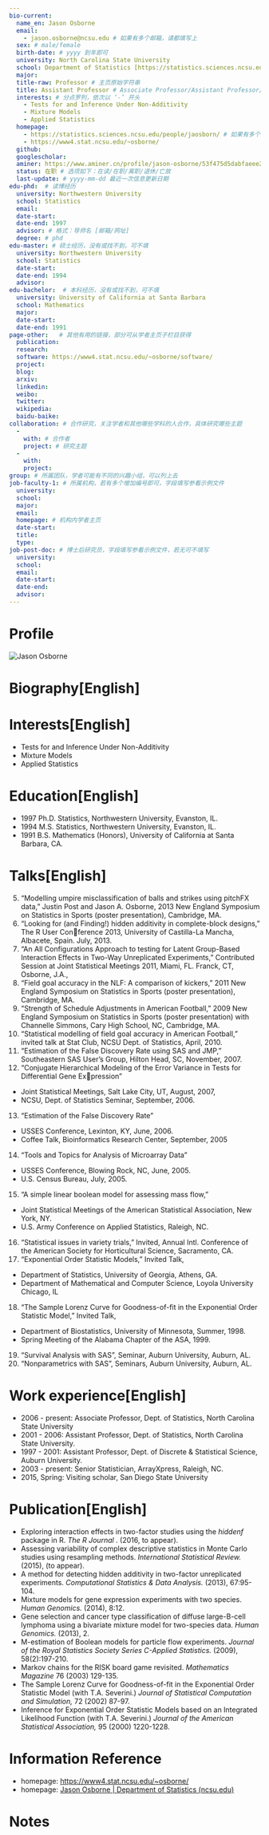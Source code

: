 ```yaml
---
bio-current:
  name_en: Jason Osborne
  email: 
    - jason.osborne@ncsu.edu # 如果有多个邮箱，请都填写上
  sex: # male/female
  birth-date: # yyyy 到年即可
  university: North Carolina State University 
  school: Department of Statistics [https://statistics.sciences.ncsu.edu/]# 格式：学院名称[学院官网链接]
  major: 
  title-raw: Professor # 主页原始字符串
  title: Assistant Professor # Associate Professor/Assistant Professor/Professor
  interests: # 分点罗列，依次以 ‘-’ 开头
    - Tests for and Inference Under Non-Additivity
    - Mixture Models
    - Applied Statistics
  homepage: 
    - https://statistics.sciences.ncsu.edu/people/jaosborn/ # 如果有多个主页，请都填写上
    - https://www4.stat.ncsu.edu/~osborne/
  github: 
  googlescholar:  
  aminer: https://www.aminer.cn/profile/jason-osborne/53f475d5dabfaeee22a8d47b # 从这里查找 https://www.aminer.org/search/person
  status: 在职 # 选项如下：在读/在职/离职/退休/亡故
  last-update: # yyyy-mm-dd 最近一次信息更新日期
edu-phd:  # 读博经历
  university: Northwestern University
  school: Statistics
  email: 
  date-start: 
  date-end: 1997
  advisor: # 格式：导师名 [邮箱/网址]
  degree: # phd
edu-master: # 硕士经历，没有或找不到，可不填
  university: Northwestern University
  school: Statistics
  date-start: 
  date-end: 1994
  advisor:
edu-bachelor:  # 本科经历，没有或找不到，可不填
  university: University of California at Santa Barbara
  school: Mathematics
  major: 
  date-start: 
  date-end: 1991
page-other:   # 其他有用的链接，部分可从学者主页子栏目获得
  publication: 
  research: 
  software: https://www4.stat.ncsu.edu/~osborne/software/
  project: 
  blog: 
  arxiv: 
  linkedin: 
  weibo:
  twitter:
  wikipedia:
  baidu-baike:
collaboration: # 合作研究，关注学者和其他哪些学科的人合作，具体研究哪些主题
  - 
    with: # 合作者
    project: # 研究主题
  - 
    with: 
    project: 
group: # 所属团队，学者可能有不同的兴趣小组，可以列上去
job-faculty-1: # 所属机构，若有多个增加编号即可，字段填写参看示例文件
  university: 
  school: 
  major: 
  email: 
  homepage: # 机构内学者主页
  date-start: 
  title: 
  type: 
job-post-doc: # 博士后研究员，字段填写参看示例文件，若无可不填写
  university: 
  school: 
  email: 
  date-start: 
  date-end: 
  advisor: 
---
```


# Profile

![Jason Osborne](https://statistics.sciences.ncsu.edu/wp-content/uploads/sites/21/2019/04/jason_osborne.jpg)

# Biography[English]



# Interests[English]

- Tests for and Inference Under Non-Additivity
- Mixture Models
- Applied Statistics

# Education[English]

- 1997 Ph.D. Statistics, Northwestern University, Evanston, IL. 
- 1994 M.S. Statistics, Northwestern University, Evanston, IL. 
- 1991 B.S. Mathematics (Honors), University of California at Santa Barbara, CA.

# Talks[English]

5. “Modelling umpire misclassification of balls and strikes using pitchFX data,” Justin Post and
Jason A. Osborne, 2013 New England Symposium on Statistics in Sports (poster presentation),
Cambridge, MA.
6. “Looking for (and Finding!) hidden additivity in complete-block designs,” The R User Conference 2013, University of Castilla-La Mancha, Albacete, Spain. July, 2013.
7. “An All Configurations Approach to testing for Latent Group-Based Interaction Effects in
Two-Way Unreplicated Experiments,” Contributed Session at Joint Statistical Meetings 2011,
Miami, FL. Franck, CT, Osborne, J.A.,
8. “Field goal accuracy in the NLF: A comparison of kickers,” 2011 New England Symposium
on Statistics in Sports (poster presentation), Cambridge, MA.
9. “Strength of Schedule Adjustments in American Football,” 2009 New England Symposium
on Statistics in Sports (poster presentation) with Channelle Simmons, Cary High School, NC,
Cambridge, MA.
10. “Statistical modelling of field goal accuracy in American Football,” invited talk at Stat Club,
NCSU Dept. of Statistics, April, 2010.
11. “Estimation of the False Discovery Rate using SAS and JMP,” Southeastern SAS User’s
Group, Hilton Head, SC, November, 2007.
12. “Conjugate Hierarchical Modeling of the Error Variance in Tests for Differential Gene Expression”
- Joint Statistical Meetings, Salt Lake City, UT, August, 2007,
- NCSU, Dept. of Statistics Seminar, September, 2006.
13. “Estimation of the False Discovery Rate”
- USSES Conference, Lexinton, KY, June, 2006.
- Coffee Talk, Bioinformatics Research Center, September, 2005
14. “Tools and Topics for Analysis of Microarray Data”
- USSES Conference, Blowing Rock, NC, June, 2005.
- U.S. Census Bureau, July, 2005.
15. “A simple linear boolean model for assessing mass flow,”
- Joint Statistical Meetings of the American Statistical Association, New York, NY.
- U.S. Army Conference on Applied Statistics, Raleigh, NC.
16. “Statistical issues in variety trials,” Invited, Annual Intl. Conference of the American Society
for Horticultural Science, Sacramento, CA.
17. “Exponential Order Statistic Models,” Invited Talk,
- Department of Statistics, University of Georgia, Athens, GA.
- Department of Mathematical and Computer Science, Loyola University Chicago, IL
18. “The Sample Lorenz Curve for Goodness-of-fit in the Exponential Order Statistic Model,”
Invited Talk,
- Department of Biostatistics, University of Minnesota, Summer, 1998.
- Spring Meeting of the Alabama Chapter of the ASA, 1999.
19. “Survival Analysis with SAS”, Seminar, Auburn University, Auburn, AL.
20. “Nonparametrics with SAS”, Seminars, Auburn University, Auburn, AL.

# Work experience[English]

- 2006 - present: Associate Professor, Dept. of Statistics, North Carolina State University 
- 2001 - 2006: Assistant Professor, Dept. of Statistics, North Carolina State University. 
- 1997 - 2001: Assistant Professor, Dept. of Discrete & Statistical Science, Auburn University.
- 2003 - present: Senior Statistician, ArrayXpress, Raleigh, NC. 
- 2015, Spring: Visiting scholar, San Diego State University

# Publication[English]

- Exploring interaction effects in two-factor studies using the *hiddenf* package in R. *The R Journal* . (2016, to appear).
- Assessing variability of complex descriptive statistics in Monte Carlo studies using resampling methods. *International Statistical Review.* (2015), (to appear).
- A method for detecting hidden additivity in two-factor unreplicated experiments. *Computational Statistics & Data Analysis.* (2013), 67:95-104.
- Mixture models for gene expression experiments with two species. *Human Genomics.* (2014), 8:12.
- Gene selection and cancer type classification of diffuse large-B-cell lymphoma using a bivariate mixture model for two-species data. *Human Genomics.* (2013), 2.
- M-estimation of Boolean models for particle flow experiments. *Journal of the Royal Statistics Society Series C-Applied Statistics.* (2009), 58(2):197-210.
- Markov chains for the RISK board game revisited. *Mathematics Magazine* 76 (2003) 129-135.
- The Sample Lorenz Curve for Goodness-of-fit in the Exponential Order Statistic Model (with T.A. Severini.) *Journal of Statistical Computation and Simulation,* 72 (2002) 87-97.
- Inference for Exponential Order Statistic Models based on an Integrated Likelihood Function (with T.A. Severini.) *Journal of the American Statistical Association,* 95 (2000) 1220-1228.

# Information Reference

- homepage: https://www4.stat.ncsu.edu/~osborne/
- homepage: [Jason Osborne | Department of Statistics (ncsu.edu)](https://statistics.sciences.ncsu.edu/people/jaosborn/)

# Notes